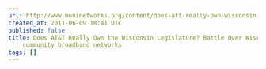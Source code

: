 ```yaml
---
url: http://www.muninetworks.org/content/does-att-really-own-wisconsin-legislature-battle-over-wiscnet-continues
created_at: 2011-06-09 18:41 UTC
published: false
title: Does AT&T Really Own the Wisconsin Legislature? Battle Over WiscNet Continues
  | community broadband networks
tags: []
---
```



